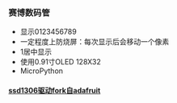 ### 赛博数码管
+ 显示0123456789
+ 一定程度上防烧屏：每次显示后会移动一个像素
+ 1居中显示
+ 使用0.91寸OLED 128X32
+ MicroPython
#### <a href='https://github.com/adafruit/micropython-adafruit-ssd1306'>ssd1306驱动fork自adafruit</a>
<img href='https://github.com/rtyfghvbnlndl/OLED_Segment_Displays_MicroPython/数码管.jpg'></img>